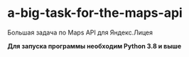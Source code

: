 # a-big-task-for-the-maps-api
Большая задача по Maps API для Яндекс.Лицея

**Для запуска программы необходим Python 3.8 и выше**
